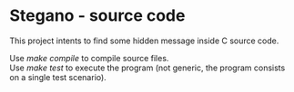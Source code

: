 # Stegano - source code

This project intents to find some hidden message inside C source code.

Use *make compile* to compile source files.  
Use *make test* to execute the program (not generic, the program consists on a single test scenario).
